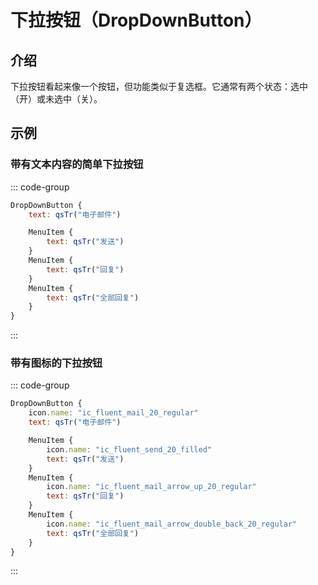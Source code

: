 # 下拉按钮（DropDownButton）

## 介绍

<mcurl name="DropDownButton" url="https://learn.microsoft.com/zh-cn/windows/apps/design/controls/buttons#split-buttons"></mcurl>

下拉按钮看起来像一个按钮，但功能类似于复选框。它通常有两个状态：选中（开）或未选中（关）。

## 示例

### 带有文本内容的简单下拉按钮

::: code-group

```qml
DropDownButton {
    text: qsTr("电子邮件")

    MenuItem {
        text: qsTr("发送")
    }
    MenuItem {
        text: qsTr("回复")
    }
    MenuItem {
        text: qsTr("全部回复")
    }
}
```

:::

### 带有图标的下拉按钮

::: code-group

```qml
DropDownButton {
    icon.name: "ic_fluent_mail_20_regular"
    text: qsTr("电子邮件")

    MenuItem {
        icon.name: "ic_fluent_send_20_filled"
        text: qsTr("发送")
    }
    MenuItem {
        icon.name: "ic_fluent_mail_arrow_up_20_regular"
        text: qsTr("回复")
    }
    MenuItem {
        icon.name: "ic_fluent_mail_arrow_double_back_20_regular"
        text: qsTr("全部回复")
    }
}
```

:::